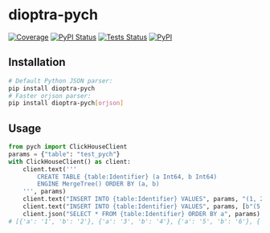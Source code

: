 # dioptra-pych

[![Coverage][coverage-badge]][coverage-url]
[![PyPI Status][pypi-workflow-badge]][pypi-workflow-url]
[![Tests Status][tests-workflow-badge]][tests-workflow-url]
[![PyPI][pypi-badge]][pypi-url]

## Installation

```bash
# Default Python JSON parser:
pip install dioptra-pych
# Faster orjson parser:
pip install dioptra-pych[orjson]
```

## Usage

```python
from pych import ClickHouseClient
params = {"table": "test_pych"}
with ClickHouseClient() as client:
    client.text('''
        CREATE TABLE {table:Identifier} (a Int64, b Int64)
        ENGINE MergeTree() ORDER BY (a, b)
    ''', params)
    client.text("INSERT INTO {table:Identifier} VALUES", params, "(1, 2), (3, 4)")
    client.text("INSERT INTO {table:Identifier} VALUES", params, [b"(5, 6)", b"(7, 8)"])
    client.json("SELECT * FROM {table:Identifier} ORDER BY a", params)
# [{'a': '1', 'b': '2'}, {'a': '3', 'b': '4'}, {'a': '5', 'b': '6'}, {'a': '7', 'b': '8'}]
```

[coverage-badge]: https://img.shields.io/codecov/c/github/dioptra-io/pych?logo=codecov&logoColor=white

[coverage-url]: https://codecov.io/gh/dioptra-io/pych

[pypi-workflow-badge]: https://img.shields.io/github/workflow/status/dioptra-io/pych/PyPI?logo=github&label=pypi

[pypi-workflow-url]: https://github.com/dioptra-io/pych/actions/workflows/pypi.yml

[tests-workflow-badge]: https://img.shields.io/github/workflow/status/dioptra-io/pych/Tests?logo=github&label=tests

[tests-workflow-url]: https://github.com/dioptra-io/pych/actions/workflows/tests.yml

[pypi-badge]: https://img.shields.io/pypi/v/dioptra-pych?logo=pypi&logoColor=white

[pypi-url]: https://pypi.org/project/dioptra-pych/
